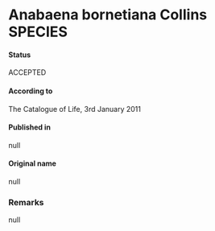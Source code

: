 Anabaena bornetiana Collins SPECIES
=======

#### Status
ACCEPTED

#### According to
The Catalogue of Life, 3rd January 2011

#### Published in
null

#### Original name
null

### Remarks
null